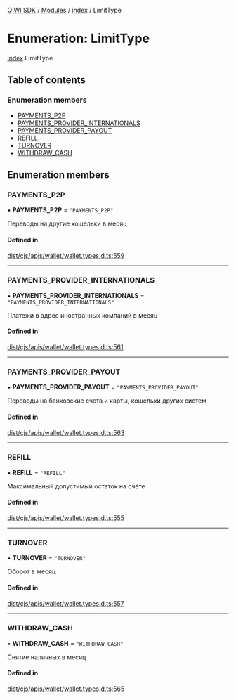 [QIWI SDK](../README.md) / [Modules](../modules.md) / [index](../modules/index.md) / LimitType

# Enumeration: LimitType

[index](../modules/index.md).LimitType

## Table of contents

### Enumeration members

- [PAYMENTS\_P2P](index.LimitType.md#payments_p2p)
- [PAYMENTS\_PROVIDER\_INTERNATIONALS](index.LimitType.md#payments_provider_internationals)
- [PAYMENTS\_PROVIDER\_PAYOUT](index.LimitType.md#payments_provider_payout)
- [REFILL](index.LimitType.md#refill)
- [TURNOVER](index.LimitType.md#turnover)
- [WITHDRAW\_CASH](index.LimitType.md#withdraw_cash)

## Enumeration members

### PAYMENTS\_P2P

• **PAYMENTS\_P2P** = `"PAYMENTS_P2P"`

Переводы на другие кошельки в месяц

#### Defined in

[dist/cjs/apis/wallet/wallet.types.d.ts:559](https://github.com/AlexXanderGrib/node-qiwi-sdk/blob/26a7b1c/dist/cjs/apis/wallet/wallet.types.d.ts#L559)

___

### PAYMENTS\_PROVIDER\_INTERNATIONALS

• **PAYMENTS\_PROVIDER\_INTERNATIONALS** = `"PAYMENTS_PROVIDER_INTERNATIONALS"`

Платежи в адрес иностранных компаний в месяц

#### Defined in

[dist/cjs/apis/wallet/wallet.types.d.ts:561](https://github.com/AlexXanderGrib/node-qiwi-sdk/blob/26a7b1c/dist/cjs/apis/wallet/wallet.types.d.ts#L561)

___

### PAYMENTS\_PROVIDER\_PAYOUT

• **PAYMENTS\_PROVIDER\_PAYOUT** = `"PAYMENTS_PROVIDER_PAYOUT"`

Переводы на банковские счета и карты, кошельки других систем

#### Defined in

[dist/cjs/apis/wallet/wallet.types.d.ts:563](https://github.com/AlexXanderGrib/node-qiwi-sdk/blob/26a7b1c/dist/cjs/apis/wallet/wallet.types.d.ts#L563)

___

### REFILL

• **REFILL** = `"REFILL"`

Максимальный допустимый остаток на счёте

#### Defined in

[dist/cjs/apis/wallet/wallet.types.d.ts:555](https://github.com/AlexXanderGrib/node-qiwi-sdk/blob/26a7b1c/dist/cjs/apis/wallet/wallet.types.d.ts#L555)

___

### TURNOVER

• **TURNOVER** = `"TURNOVER"`

Оборот в месяц

#### Defined in

[dist/cjs/apis/wallet/wallet.types.d.ts:557](https://github.com/AlexXanderGrib/node-qiwi-sdk/blob/26a7b1c/dist/cjs/apis/wallet/wallet.types.d.ts#L557)

___

### WITHDRAW\_CASH

• **WITHDRAW\_CASH** = `"WITHDRAW_CASH"`

Снятие наличных в месяц

#### Defined in

[dist/cjs/apis/wallet/wallet.types.d.ts:565](https://github.com/AlexXanderGrib/node-qiwi-sdk/blob/26a7b1c/dist/cjs/apis/wallet/wallet.types.d.ts#L565)
